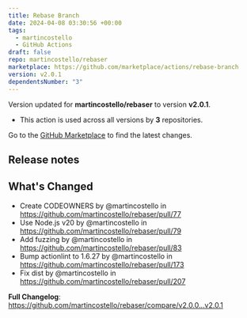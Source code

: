 ```yaml
---
title: Rebase Branch
date: 2024-04-08 03:30:56 +00:00
tags:
  - martincostello
  - GitHub Actions
draft: false
repo: martincostello/rebaser
marketplace: https://github.com/marketplace/actions/rebase-branch
version: v2.0.1
dependentsNumber: "3"
---
```



Version updated for **martincostello/rebaser** to version **v2.0.1**.
- This action is used across all versions by **3** repositories.

Go to the [GitHub Marketplace](https://github.com/marketplace/actions/rebase-branch) to find the latest changes.

## Release notes

## What's Changed

* Create CODEOWNERS by @martincostello in https://github.com/martincostello/rebaser/pull/77
* Use Node.js v20 by @martincostello in https://github.com/martincostello/rebaser/pull/79
* Add fuzzing by @martincostello in https://github.com/martincostello/rebaser/pull/83
* Bump actionlint to 1.6.27 by @martincostello in https://github.com/martincostello/rebaser/pull/173
* Fix dist by @martincostello in https://github.com/martincostello/rebaser/pull/207

**Full Changelog**: https://github.com/martincostello/rebaser/compare/v2.0.0...v2.0.1
